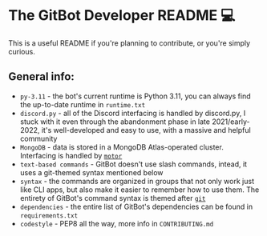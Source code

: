 # The GitBot Developer README 💻
This is a useful README if you're planning to contribute, or you're simply curious.

## General info:
- `py-3.11` - the bot's current runtime is Python 3.11, you can always find the up-to-date runtime in `runtime.txt`
- `discord.py` - all of the Discord interfacing is handled by discord.py, I stuck with it even through the abandonment phase in late 2021/early-2022, it's well-developed and easy to use, with a massive and helpful community
- `MongoDB` - data is stored in a MongoDB Atlas-operated cluster. Interfacing is handled by [`motor`](https://motor.readthedocs.io/en/stable/)
- `text-based commands` - GitBot doesn't use slash commands, intead, it uses a git-themed syntax mentioned below
- `syntax` - the commands are organized in groups that not only work just like CLI apps, but also make it easier to remember how to use them. The entirety of GitBot's command syntax is themed after [`git`](https://git-scm.com/)
- `dependencies` - the entire list of GitBot's dependencies can be found in `requirements.txt`
- `codestyle` - PEP8 all the way, more info in `CONTRIBUTING.md`
